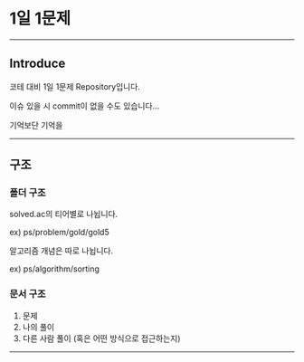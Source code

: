 # 1일 1문제

---

## Introduce
코테 대비 1일 1문제 Repository입니다.

이슈 있을 시 commit이 없을 수도 있습니다...

기억보단 기억을

---

## 구조

###  폴더 구조

solved.ac의 티어별로 나뉩니다.

ex) ps/problem/gold/gold5

알고리즘 개념은 따로 나뉩니다.

ex) ps/algorithm/sorting




### 문서 구조
1. 문제
2. 나의 풀이
3. 다른 사람 풀이 (혹은 어떤 방식으로 접근하는지)


---
